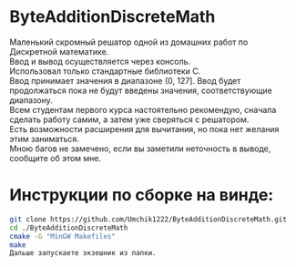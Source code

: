 # ByteAdditionDiscreteMath
Маленький скромный решатор одной из домашних работ по Дискретной математике.  
Ввод и вывод осуществляется через консоль.  
Использовал только стандартные библиотеки С.  
Ввод принимает значения в диапазоне (0, 127]. Ввод будет продолжаться пока не будут введены значения, соответствующие диапазону.  
Всем студентам первого курса настоятельно рекомендую, сначала сделать работу самим, а затем уже сверяться с решатором.  
Есть возможности расширения для вычитания, но пока нет желания этим заниматься.  
Мною багов не замечено, если вы заметили неточность в выводе, сообщите об этом мне.  

# Инструкции по сборке на винде:
   ```bash
   git clone https://github.com/Umchik1222/ByteAdditionDiscreteMath.git
   cd ./ByteAdditionDiscreteMath
   cmake -G "MinGW Makefiles"
   make
  Дальше запускаете экзешник из папки.
